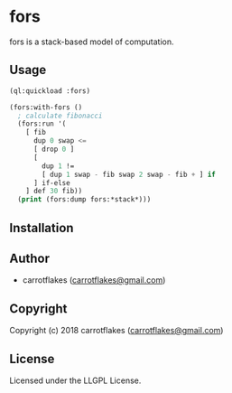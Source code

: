 # fors
fors is a stack-based model of computation. 

## Usage
``` lisp
(ql:quickload :fors)

(fors:with-fors ()
  ; calculate fibonacci
  (fors:run '(
    [ fib
      dup 0 swap <=
      [ drop 0 ]
      [
        dup 1 != 
        [ dup 1 swap - fib swap 2 swap - fib + ] if
      ] if-else
    ] def 30 fib))
  (print (fors:dump fors:*stack*)))
```

## Installation

## Author

* carrotflakes (carrotflakes@gmail.com)

## Copyright

Copyright (c) 2018 carrotflakes (carrotflakes@gmail.com)

## License

Licensed under the LLGPL License.
